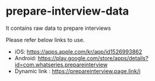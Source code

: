 # prepare-interview-data
It contains raw data to prepare interviews 

Please refer below links to use.
- iOS: https://apps.apple.com/kr/app/id1526993862
- Android: https://play.google.com/store/apps/details?id=com.whatseries.prepareinterview
- Dynamic link : https://prepareinterview.page.link/i
